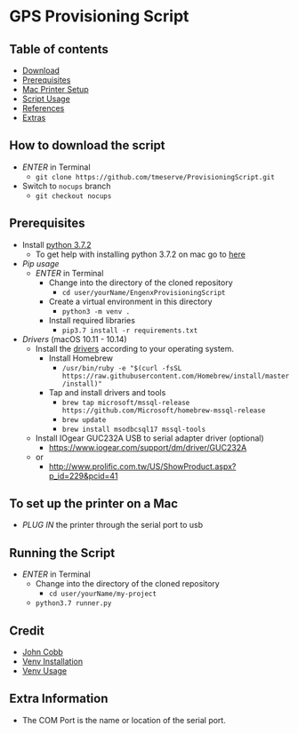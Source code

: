 # GPS Provisioning Script

## Table of contents
- [Download](#download)
- [Prerequisites](#prereq)
- [Mac Printer Setup](#printermac)
- [Script Usage](#run)
- [References](#ref)
- [Extras](#extra)

<div id='download'/>

## How to download the script
- *ENTER* in Terminal
  - `git clone https://github.com/tmeserve/ProvisioningScript.git`
- Switch to `nocups` branch
  - `git checkout nocups`

<div id='prereq'/>

## Prerequisites
- Install [python 3.7.2](https://www.python.org/downloads/release/python-372/)
  - To get help with installing python 3.7.2 on mac go to [here](https://www.youtube.com/watch?v=8BiYGIDCvvA)
- _Pip usage_
  - *ENTER* in Terminal
    - Change into the directory of the cloned repository
      - `cd user/yourName/EngenxProvisioningScript`
    - Create a virtual environment in this directory
      - `python3 -m venv .`
    - Install required libraries
      - `pip3.7 install -r requirements.txt`
- _Drivers_ (macOS 10.11 - 10.14)
  - Install the [drivers](https://docs.microsoft.com/en-us/sql/connect/odbc/linux-mac/installing-the-microsoft-odbc-driver-for-sql-server?view=sql-server-2017#os-x-1011-el-capitan-macos-1012-sierra-macos-1013-high-sierra-and-macos-1014-mojave) according to your operating system.
    - Install Homebrew
      - `/usr/bin/ruby -e "$(curl -fsSL https://raw.githubusercontent.com/Homebrew/install/master/install)"`
    - Tap and install drivers and tools
      - `brew tap microsoft/mssql-release https://github.com/Microsoft/homebrew-mssql-release`
      - `brew update`
      - `brew install msodbcsql17 mssql-tools`
  - Install IOgear GUC232A USB to serial adapter driver (optional)
    - https://www.iogear.com/support/dm/driver/GUC232A
  - or
    - http://www.prolific.com.tw/US/ShowProduct.aspx?p_id=229&pcid=41

<div id='printermac'/>

## To set up the printer on a Mac
- *PLUG IN* the printer through the serial port to usb

<div id='run'/>

## Running the Script
- *ENTER* in Terminal
  - Change into the directory of the cloned repository
    - `cd user/yourName/my-project`
  - `python3.7 runner.py`

<div id='ref'/>

## Credit
- [John Cobb](https://github.com/johncobb/cfgmdm)
- [Venv Installation](https://virtualenv.pypa.io/en/stable/installation/)
- [Venv Usage](https://virtualenv.pypa.io/en/stable/userguide/)

<div id='extra'/>

## Extra Information
- The COM Port is the name or location of the serial port.

